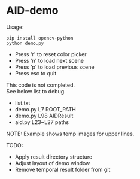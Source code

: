 # AID-demo
 
Usage:

```
pip install opencv-python
python demo.py
```

- Press 'r' to reset color picker
- Press 'n' to load next scene
- Press 'p' to load previous scene
- Press esc to quit

This code is not completed.  
See below list to debug.

- list.txt
- demo.py L7 ROOT_PATH
- demo.py L98 AIDResult
- aid.py L23~L27 paths

NOTE: Example shows temp images for upper lines.

TODO:

- Apply result directory structure
- Adjust layout of demo window
- Remove temporal result folder from git
